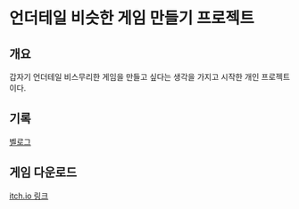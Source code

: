 # 언더테일 비슷한 게임 만들기 프로젝트

## 개요
갑자기 언더테일 비스무리한 게임을 만들고 싶다는 생각을 가지고 시작한 개인 프로젝트이다.

## 기록
[벨로그](https://velog.io/@llssww0119/posts?tag=%EC%96%B8%EB%8D%94%ED%85%8C%EC%9D%BC)

## 게임 다운로드
[itch.io 링크](https://lee-siuuuu.itch.io/undertale-similar)
